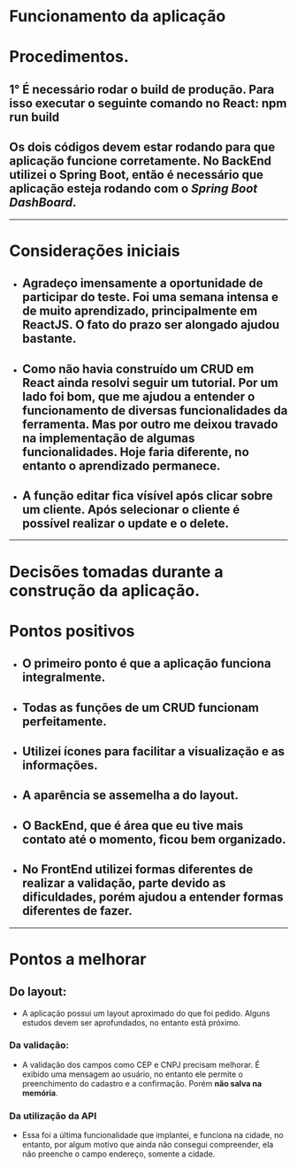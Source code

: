 # Funcionamento da aplicação

# Procedimentos.

## 1° É necessário rodar o build de produção. Para isso executar o seguinte comando no React: npm run build

## Os dois códigos devem estar rodando para que aplicação funcione corretamente. No BackEnd utilizei o Spring Boot, então é necessário que aplicação esteja rodando com o *Spring Boot DashBoard*.
---

# Considerações iniciais
- ## Agradeço imensamente a oportunidade de participar do teste. Foi uma semana intensa e de muito aprendizado, principalmente em ReactJS. O fato do prazo ser alongado ajudou bastante.
- ## Como não havia construído um CRUD em React ainda resolvi seguir um tutorial. Por um lado foi bom, que me ajudou a entender o funcionamento de diversas funcionalidades da ferramenta. Mas por outro me deixou travado na implementação de algumas funcionalidades. Hoje faria diferente, no entanto o aprendizado permanece.
- ## A função editar fica vísível após clicar sobre um cliente. Após selecionar o cliente é possível realizar o update e o delete.
---
# Decisões tomadas durante a construção da aplicação.

# Pontos positivos
- ## O primeiro ponto é que a aplicação funciona integralmente.
- ## Todas as funções de um CRUD funcionam perfeitamente.
- ## Utilizei ícones para facilitar a visualização e as informações.
- ## A aparência se assemelha a do layout.
- ## O BackEnd, que é área que eu tive mais contato até o momento, ficou bem organizado.
- ## No FrontEnd utilizei formas diferentes de realizar a validação, parte devido as dificuldades, porém ajudou a entender formas diferentes de fazer. 
---

# Pontos a melhorar
## Do layout: 
- A aplicação possui um layout aproximado do que foi pedido. Alguns estudos devem ser aprofundados, no entanto está próximo. 

### Da validação:
- A validação dos campos como CEP e CNPJ precisam melhorar. É exibido uma mensagem ao usuário, no entanto ele permite o preenchimento do cadastro e a confirmação. Porém **não salva na memória**.

### Da utilização da API
- Essa foi a última funcionalidade que implantei, e funciona na cidade, no entanto, por algum motivo que ainda não consegui compreender, ela não preenche o campo endereço, somente a cidade.
